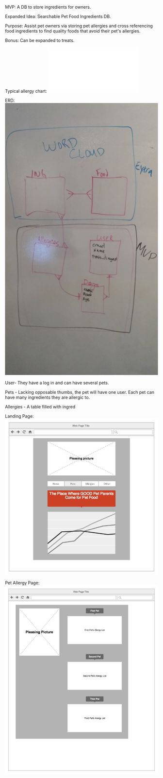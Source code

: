 MVP:
A DB to store ingredients for owners.

Expanded Idea:
Searchable Pet Food Ingredients DB. 

Purpose:
Assist pet owners via storing pet allergies and cross referencing food ingredients to find quality foods that avoid their pet's allergies.

Bonus: Can be expanded to treats.

Typical allergy chart:
![This is the basic allergy report](Typical_allergy_report.pdf)

ERD:
![ERD](ERD_Projec2_ver_1.jpg)

User- They have a log in and can have several pets.

Pets - Lacking opposable thumbs, the pet will have one user. Each pet can have many ingredients they are allergic to.

Allergies - A table filled with ingred



Landing Page:
![Home Page Wire Frame](landing_page_project2.png)

Pet Allergy Page:
![Pet Allergy Page](dog_page_project2.png)



